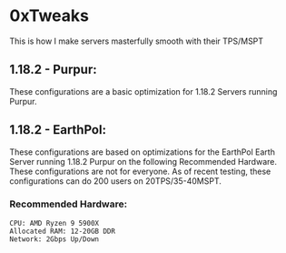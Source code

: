 # 0xTweaks
This is how I make servers masterfully smooth with their TPS/MSPT

## 1.18.2 - Purpur:
These configurations are a basic optimization for 1.18.2 Servers running Purpur.

## 1.18.2 - EarthPol:
These configurations are based on optimizations for the EarthPol Earth Server running 1.18.2 Purpur on the following Recommended Hardware. These configurations are not for everyone. As of recent testing, these configurations can do 200 users on 20TPS/35-40MSPT.
### Recommended Hardware:
```
CPU: AMD Ryzen 9 5900X
Allocated RAM: 12-20GB DDR
Network: 2Gbps Up/Down
```
